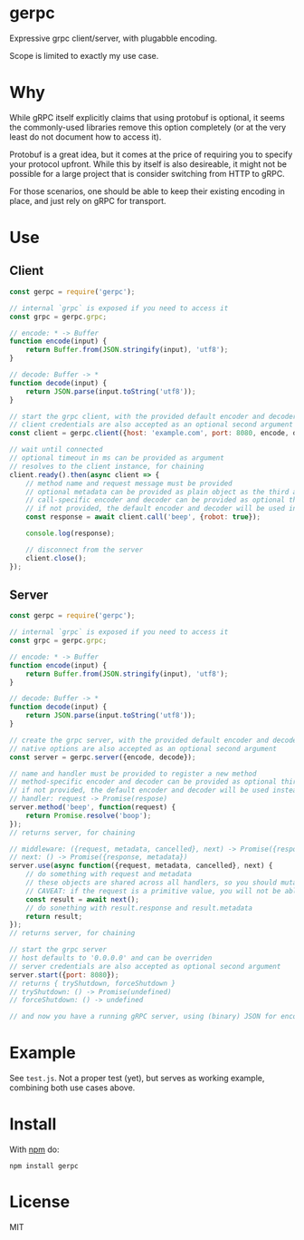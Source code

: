 # gerpc

Expressive grpc client/server, with plugabble encoding.

Scope is limited to exactly my use case.

# Why

While gRPC itself explicitly claims that using protobuf is optional, it seems the commonly-used libraries remove this option completely (or at the very least do not document how to access it).

Protobuf is a great idea, but it comes at the price of requiring you to specify your protocol upfront. While this by itself is also desireable, it might not be possible for a large project that is consider switching from HTTP to gRPC.

For those scenarios, one should be able to keep their existing encoding in place, and just rely on gRPC for transport.

# Use

## Client

```js
const gerpc = require('gerpc');

// internal `grpc` is exposed if you need to access it
const grpc = gerpc.grpc;

// encode: * -> Buffer
function encode(input) {
    return Buffer.from(JSON.stringify(input), 'utf8');
}

// decode: Buffer -> *
function decode(input) {
    return JSON.parse(input.toString('utf8'));
}

// start the grpc client, with the provided default encoder and decoder
// client credentials are also accepted as an optional second argument
const client = gerpc.client({host: 'example.com', port: 8080, encode, decode});

// wait until connected
// optional timeout in ms can be provided as argument
// resolves to the client instance, for chaining
client.ready().then(async client => {
    // method name and request message must be provided
    // optional metadata can be provided as plain object as the third argument
    // call-specific encoder and decoder can be provided as optional third and fourth arguments, respectively
    // if not provided, the default encoder and decoder will be used instead
    const response = await client.call('beep', {robot: true});

    console.log(response);

    // disconnect from the server
    client.close();
});
```

## Server

```js
const gerpc = require('gerpc');

// internal `grpc` is exposed if you need to access it
const grpc = gerpc.grpc;

// encode: * -> Buffer
function encode(input) {
    return Buffer.from(JSON.stringify(input), 'utf8');
}

// decode: Buffer -> *
function decode(input) {
    return JSON.parse(input.toString('utf8'));
}

// create the grpc server, with the provided default encoder and decoder
// native options are also accepted as an optional second argument
const server = gerpc.server({encode, decode});

// name and handler must be provided to register a new method
// method-specific encoder and decoder can be provided as optional third and fourth arguments, respectively
// if not provided, the default encoder and decoder will be used instead
// handler: request -> Promise(respose)
server.method('beep', function(request) {
    return Promise.resolve('boop');
});
// returns server, for chaining

// middleware: ({request, metadata, cancelled}, next) -> Promise({response, metadata})
// next: () -> Promise({response, metadata})
server.use(async function({request, metadata, cancelled}, next) {
    // do something with request and metadata
    // these objects are shared across all handlers, so you should mutate them
    // CAVEAT: if the request is a primitive value, you will not be able to mutate it
    const result = await next();
    // do sonething with result.response and result.metadata
    return result;
});
// returns server, for chaining

// start the grpc server
// host defaults to '0.0.0.0' and can be overriden
// server credentials are also accepted as optional second argument
server.start({port: 8080});
// returns { tryShutdown, forceShutdown }
// tryShutdown: () -> Promise(undefined)
// forceShutdown: () -> undefined

// and now you have a running gRPC server, using (binary) JSON for encoding/decoding its messages
```

# Example

See `test.js`. Not a proper test (yet), but serves as working example, combining both use cases above.

# Install
With [npm](https://npmjs.org) do:

```
npm install gerpc
```

# License

MIT

